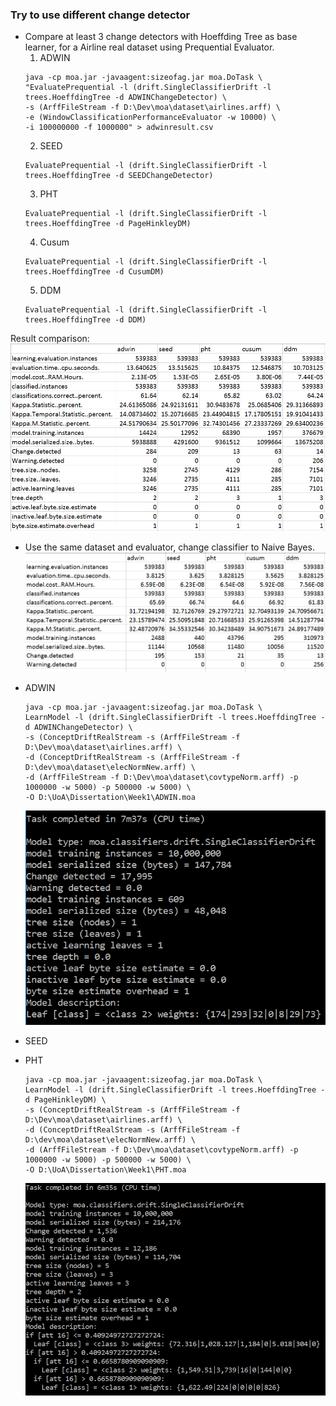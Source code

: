 ### Try to use different change detector

* Compare at least 3 change detectors with Hoeffding Tree as base learner, for a Airline real dataset using Prequential Evaluator.
  1. ADWIN
  ```
  java -cp moa.jar -javaagent:sizeofag.jar moa.DoTask \
  "EvaluatePrequential -l (drift.SingleClassifierDrift -l trees.HoeffdingTree -d ADWINChangeDetector) \
  -s (ArffFileStream -f D:\Dev\moa\dataset\airlines.arff) \
  -e (WindowClassificationPerformanceEvaluator -w 10000) \
  -i 100000000 -f 1000000" > adwinresult.csv
  ```
  2. SEED
  ```
  EvaluatePrequential -l (drift.SingleClassifierDrift -l trees.HoeffdingTree -d SEEDChangeDetector)
  ```
  3. PHT
  ```
  EvaluatePrequential -l (drift.SingleClassifierDrift -l trees.HoeffdingTree -d PageHinkleyDM)
  ```
  4. Cusum
  ```
  EvaluatePrequential -l (drift.SingleClassifierDrift -l trees.HoeffdingTree -d CusumDM)
  ```
  5. DDM
  ```
  EvaluatePrequential -l (drift.SingleClassifierDrift -l trees.HoeffdingTree -d DDM)
  ```
Result comparison:
![](/chapter1/htoverall.PNG)

  * Use the same dataset and evaluator, change classifier to Naive Bayes.
  ![](/chapter1/nboverall.PNG)








  * ADWIN

    ```
    java -cp moa.jar -javaagent:sizeofag.jar moa.DoTask \
    LearnModel -l (drift.SingleClassifierDrift -l trees.HoeffdingTree -d ADWINChangeDetector) \
    -s (ConceptDriftRealStream -s (ArffFileStream -f D:\Dev\moa\dataset\airlines.arff) \
    -d (ConceptDriftRealStream -s (ArffFileStream -f D:\dev\moa\dataset\elecNormNew.arff) \
    -d (ArffFileStream -f D:\Dev\moa\dataset\covtypeNorm.arff) -p 1000000 -w 5000) -p 500000 -w 5000) \
    -O D:\UoA\Dissertation\Week1\ADWIN.moa
    ```

    ![](/chapter1/adwin.PNG)

  * SEED

  * PHT

    ```
    java -cp moa.jar -javaagent:sizeofag.jar moa.DoTask \
    LearnModel -l (drift.SingleClassifierDrift -l trees.HoeffdingTree -d PageHinkleyDM) \
    -s (ConceptDriftRealStream -s (ArffFileStream -f D:\Dev\moa\dataset\airlines.arff) \
    -d (ConceptDriftRealStream -s (ArffFileStream -f D:\dev\moa\dataset\elecNormNew.arff) \
    -d (ArffFileStream -f D:\Dev\moa\dataset\covtypeNorm.arff) -p 1000000 -w 5000) -p 500000 -w 5000) \
    -O D:\UoA\Dissertation\Week1\PHT.moa
    ```

    ![](/chapter1/PHT.PNG)



